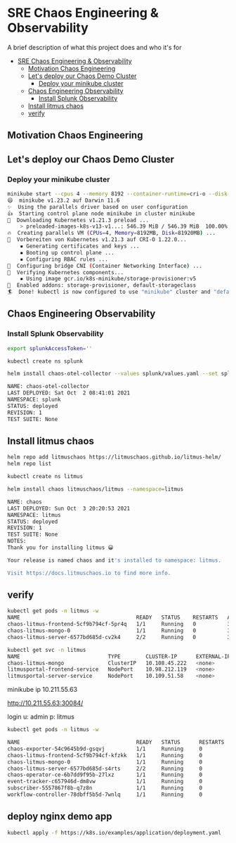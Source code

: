 # SRE Chaos Engineering & Observability

A brief description of what this project does and who it's for

<!-- TOC -->

- [SRE Chaos Engineering & Observability](#sre-chaos-engineering--observability)
  - [Motivation Chaos Engineering](#motivation-chaos-engineering)
  - [Let's deploy our Chaos Demo Cluster](#lets-deploy-our-chaos-demo-cluster)
    - [Deploy your minikube cluster](#deploy-your-minikube-cluster)
  - [Chaos Engineering Observability](#chaos-engineering-observability)
    - [Install Splunk Observability](#install-splunk-observability)
  - [Install litmus chaos](#install-litmus-chaos)
  - [verify](#verify)

<!-- /TOC -->

## Motivation Chaos Engineering


## Let's deploy our Chaos Demo Cluster

### Deploy your minikube cluster

```bash
minikube start --cpus 4 --memory 8192 --container-runtime=cri-o --disk-size=80G --driver=parallels --kubernetes-version v1.21.3
😄  minikube v1.23.2 auf Darwin 11.6
✨  Using the parallels driver based on user configuration
👍  Starting control plane node minikube in cluster minikube
💾  Downloading Kubernetes v1.21.3 preload ...
    > preloaded-images-k8s-v13-v1...: 546.39 MiB / 546.39 MiB  100.00% 3.01 MiB
🔥  Creating parallels VM (CPUs=4, Memory=8192MB, Disk=81920MB) ...
🎁  Vorbereiten von Kubernetes v1.21.3 auf CRI-O 1.22.0...
    ▪ Generating certificates and keys ...
    ▪ Booting up control plane ...
    ▪ Configuring RBAC rules ...
🔗  Configuring bridge CNI (Container Networking Interface) ...
🔎  Verifying Kubernetes components...
    ▪ Using image gcr.io/k8s-minikube/storage-provisioner:v5
🌟  Enabled addons: storage-provisioner, default-storageclass
🏄  Done! kubectl is now configured to use "minikube" cluster and "default" namespace by default
```


## Chaos Engineering Observability

### Install Splunk Observability

```bash
export splunkAccessToken=''

kubectl create ns splunk

helm install chaos-otel-collector --values splunk/values.yaml --set splunkAccessToken=$splunkAccessToken splunk-otel-collector-chart/splunk-otel-collector --namespace=splunk

NAME: chaos-otel-collector
LAST DEPLOYED: Sat Oct  2 08:41:01 2021
NAMESPACE: splunk
STATUS: deployed
REVISION: 1
TEST SUITE: None
```

## Install litmus chaos
```bash
helm repo add litmuschaos https://litmuschaos.github.io/litmus-helm/
helm repo list

kubectl create ns litmus
```

```bash
helm install chaos litmuschaos/litmus --namespace=litmus

NAME: chaos
LAST DEPLOYED: Sun Oct  3 20:20:53 2021
NAMESPACE: litmus
STATUS: deployed
REVISION: 1
TEST SUITE: None
NOTES:
Thank you for installing litmus 😀

Your release is named chaos and it's installed to namespace: litmus.

Visit https://docs.litmuschaos.io to find more info.
```


## verify
```bash
kubectl get pods -n litmus -w                      
NAME                                     READY   STATUS    RESTARTS   AGE
chaos-litmus-frontend-5cf9b794cf-5pr4q   1/1     Running   0          3m1s
chaos-litmus-mongo-0                     1/1     Running   0          3m1s
chaos-litmus-server-6577bd685d-cv2k4     2/2     Running   0          3m1s
```

```bash
kubectl get svc -n litmus                     
NAME                            TYPE        CLUSTER-IP      EXTERNAL-IP   PORT(S)                         AGE
chaos-litmus-mongo              ClusterIP   10.108.45.222   <none>        27017/TCP                       2m34s
litmusportal-frontend-service   NodePort    10.98.212.119   <none>        9091:30084/TCP                  2m34s
litmusportal-server-service     NodePort    10.109.51.58    <none>        9002:31659/TCP,9003:30482/TCP   2m34s
```

minikube ip
10.211.55.63

http://10.211.55.63:30084/

login
u: admin
p: litmus

```bash
kubectl get pods -n litmus -w  

NAME                                     READY   STATUS      RESTARTS   AGE
chaos-exporter-54c9645b9d-gsqvj          1/1     Running     0          11m
chaos-litmus-frontend-5cf9b794cf-kfzkk   1/1     Running     0          15m
chaos-litmus-mongo-0                     1/1     Running     0          14m
chaos-litmus-server-6577bd685d-s4rts     2/2     Running     0          15m
chaos-operator-ce-6b7dd9f95b-27lxz       1/1     Running     0          11m
event-tracker-c657946d-dm8vw             1/1     Running     0          11m
subscriber-5557867f8b-q7z8n              1/1     Running     0          11m
workflow-controller-78dbff5b5d-7wnlq     1/1     Running     0          11m
```


## deploy nginx demo app
```bash
kubectl apply -f https://k8s.io/examples/application/deployment.yaml

```

